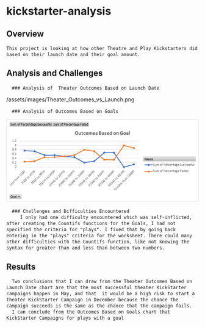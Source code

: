 # kickstarter-analysis
  ## Overview
    This project is looking at how other Theatre and Play Kickstarters did based on their launch date and their goal amount.

  ## Analysis and Challenges
  
      ### Analysis of  Theater Outcomes Based on Launch Date
 /assets/images/Theater_Outcomes_vs_Launch.png
          
      ### Analysis of Outcomes Based on Goals
 ![Plays Outcomes_vs_Goals Final.png](https://github.com/AWTENN/kickstarter-analysis/blob/main/Plays%20Outcomes_vs_Goals%20Final.png)
          
      ### Challenges and Difficulties Encountered
         I only had one difficulty encountered which was self-inflicted, after creating the Countifs functions for the Goals, I had not specified the criteria for "plays". I fixed that by going back entering in the "plays" criteria for the worksheet. There could many other difficulties with the Countifs function, like not knowing the syntax for greater than and less than between two numbers. 
         
   ## Results
   
      Two conclusions that I can draw from the Theater Outcomes Based on Launch Date chart are that the most successful theater KickStarter campaigns happen in May, and that  it would be a high risk to start a Theater KickStarter Campaign in December because the chance the campaign succeeds is the same as the chance that the campaign fails.
      I can conclude from the Outcomes Based on Goals chart that KickStarter Campaigns for plays with a goal
      
      
          
          
      

